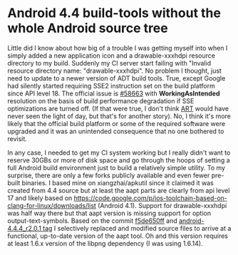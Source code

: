 Android 4.4 build-tools without the whole Android source tree
=======

Little did I know about how big of a trouble I was getting myself into when I simply added a new application icon and a drawable-xxxhdpi resource directory to my build. Suddenly my CI server start failing with "Invalid resource directory name: "drawable-xxxhdpi". No problem I thought, just need to update to a newer version of ADT build tools. True, except Google had silently started requiring SSE2 instruction set on the build platform since API level 18. The official issue is [#58663](https://code.google.com/p/android/issues/detail?id=58663) with **WorkingAsIntended** resolution on the basis of build performance degradation if SSE optimizations are turned off. (If that were true, I don't think [ART](https://www.infinum.co/the-capsized-eight/articles/art-vs-dalvik-introducing-the-new-android-runtime-in-kit-kat) would have never seen the light of day, but that's for another story). No, I think it's more likely that the official build platform or some of the required software were upgraded and it was an unintended consequence that no one bothered to revisit.

In any case, I needed to get my CI system working but I really didn't want to reserve 30GBs or more of disk space and go through the hoops of setting a full Android build environment just to build a relatively simple utility. To my surprise, there are only a few forks publicly available and even fewer pre-built binaries. I based mine on xiangzhai/apkutil since it claimed it was created from 4.4 source but at least the aapt parts are clearly from api level 17 and likely based on https://code.google.com/p/ios-toolchain-based-on-clang-for-linux/downloads/list (Android 4.1). Support for drawable-xxxhdpi was half way there but that aapt version is missing support for option output-text-symbols. Based on the commit [f5de650ff](https://android.googlesource.com/platform/frameworks/base/+/f5de650ff1e161ea135c828e43515895343d2c0f) and [android-4.4.4_r2.0.1 tag](https://android.googlesource.com/platform/frameworks/base/+/android-4.4.4_r2.0.1/tools/aapt) I selectively replaced and modified source files to arrive at a functional, up-to-date version of the aapt tool. Oh and this version requires at least 1.6.x version of the libpng dependency (I was using 1.6.14).
